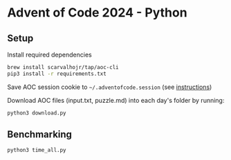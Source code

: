 # Advent of Code 2024 - Python

## Setup

Install required dependencies
``` sh
brew install scarvalhojr/tap/aoc-cli
pip3 install -r requirements.txt
```

Save AOC session cookie to `~/.adventofcode.session` (see [instructions](https://github.com/scarvalhojr/aoc-cli?tab=readme-ov-file#session-cookie-))

Download AOC files (input.txt, puzzle.md) into each day's folder by running:
``` sh
python3 download.py
```

## Benchmarking
``` sh
python3 time_all.py
```
